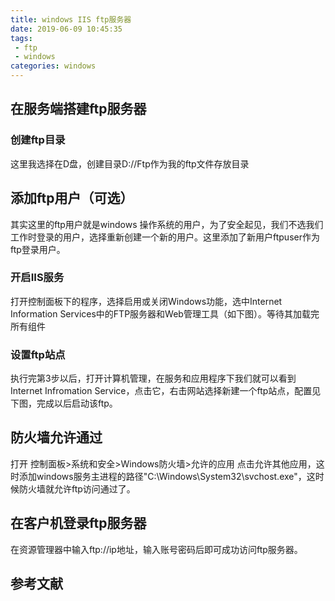 ```yaml
---
title: windows IIS ftp服务器
date: 2019-06-09 10:45:35
tags:
 - ftp
 - windows
categories: windows
---
```



## 在服务端搭建ftp服务器
### 创建ftp目录
这里我选择在D盘，创建目录D://Ftp作为我的ftp文件存放目录
## 添加ftp用户（可选）
其实这里的ftp用户就是windows 操作系统的用户，为了安全起见，我们不选我们工作时登录的用户，选择重新创建一个新的用户。这里添加了新用户ftpuser作为ftp登录用户。

### 开启IIS服务
打开控制面板下的程序，选择启用或关闭Windows功能，选中Internet Information Services中的FTP服务器和Web管理工具（如下图）。等待其加载完所有组件

### 设置ftp站点
执行完第3步以后，打开计算机管理，在服务和应用程序下我们就可以看到Internet Infromation Service，点击它，右击网站选择新建一个ftp站点，配置见下图，完成以后启动该ftp。

## 防火墙允许通过
打开 控制面板>系统和安全>Windows防火墙>允许的应用
点击允许其他应用，这时添加windows服务主进程的路径"C:\Windows\System32\svchost.exe"，这时候防火墙就允许ftp访问通过了。

## 在客户机登录ftp服务器
在资源管理器中输入ftp://ip地址，输入账号密码后即可成功访问ftp服务器。


## 参考文献

